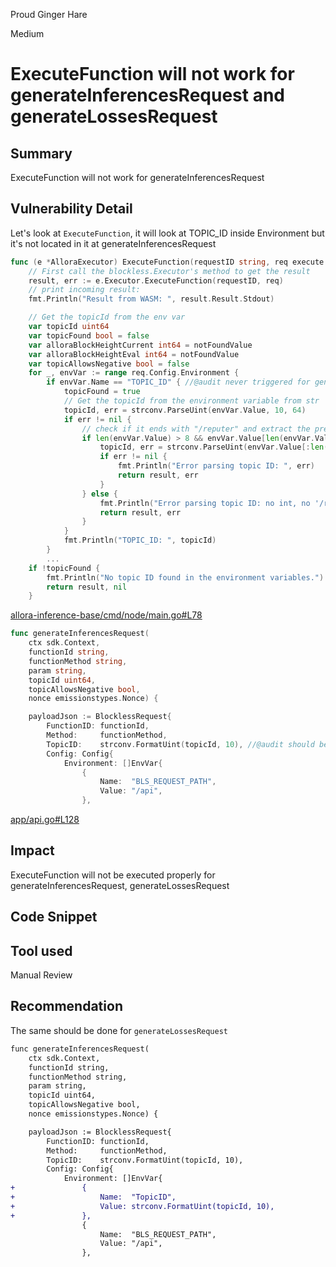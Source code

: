Proud Ginger Hare

Medium

# ExecuteFunction will not work for generateInferencesRequest and generateLossesRequest

## Summary
ExecuteFunction will not work for generateInferencesRequest
## Vulnerability Detail
Let's look at `ExecuteFunction`, it will look at TOPIC_ID inside Environment but it's not located in it at generateInferencesRequest
```go
func (e *AlloraExecutor) ExecuteFunction(requestID string, req execute.Request) (execute.Result, error) {
	// First call the blockless.Executor's method to get the result
	result, err := e.Executor.ExecuteFunction(requestID, req)
	// print incoming result:
	fmt.Println("Result from WASM: ", result.Result.Stdout)

	// Get the topicId from the env var
	var topicId uint64
	var topicFound bool = false
	var alloraBlockHeightCurrent int64 = notFoundValue
	var alloraBlockHeightEval int64 = notFoundValue
	var topicAllowsNegative bool = false
	for _, envVar := range req.Config.Environment {
		if envVar.Name == "TOPIC_ID" { //@audit never triggered for generateInferencesRequest
			topicFound = true
			// Get the topicId from the environment variable from str  as uint64
			topicId, err = strconv.ParseUint(envVar.Value, 10, 64)
			if err != nil {
				// check if it ends with "/reputer" and extract the previous numerical value
				if len(envVar.Value) > 8 && envVar.Value[len(envVar.Value)-8:] == "/reputer" {
					topicId, err = strconv.ParseUint(envVar.Value[:len(envVar.Value)-8], 10, 64)
					if err != nil {
						fmt.Println("Error parsing topic ID: ", err)
						return result, err
					}
				} else {
					fmt.Println("Error parsing topic ID: no int, no '/reputer' suffix ", err)
					return result, err
				}
			}
			fmt.Println("TOPIC_ID: ", topicId)
		} 
		...
	if !topicFound {
		fmt.Println("No topic ID found in the environment variables.") // @audit will always return here due to wrong location
		return result, nil
	}
```
[allora-inference-base/cmd/node/main.go#L78](https://github.com/sherlock-audit/2024-06-allora/blob/main/allora-inference-base/cmd/node/main.go#L78)
```go
func generateInferencesRequest(
	ctx sdk.Context,
	functionId string,
	functionMethod string,
	param string,
	topicId uint64,
	topicAllowsNegative bool,
	nonce emissionstypes.Nonce) {

	payloadJson := BlocklessRequest{
		FunctionID: functionId,
		Method:     functionMethod,
		TopicID:    strconv.FormatUint(topicId, 10), //@audit should be inside Environment EnvVar
		Config: Config{
			Environment: []EnvVar{
				{
					Name:  "BLS_REQUEST_PATH",
					Value: "/api",
				},
```
[app/api.go#L128](https://github.com/sherlock-audit/2024-06-allora/blob/main/allora-chain/app/api.go#L128)
## Impact
ExecuteFunction will not be executed properly for generateInferencesRequest, generateLossesRequest
## Code Snippet

## Tool used

Manual Review

## Recommendation
The same should be done for `generateLossesRequest`
```diff
func generateInferencesRequest(
	ctx sdk.Context,
	functionId string,
	functionMethod string,
	param string,
	topicId uint64,
	topicAllowsNegative bool,
	nonce emissionstypes.Nonce) {

	payloadJson := BlocklessRequest{
		FunctionID: functionId,
		Method:     functionMethod,
		TopicID:    strconv.FormatUint(topicId, 10),
		Config: Config{
			Environment: []EnvVar{
+				{
+					Name:  "TopicID",
+					Value: strconv.FormatUint(topicId, 10),
+				},
				{
					Name:  "BLS_REQUEST_PATH",
					Value: "/api",
				},
```